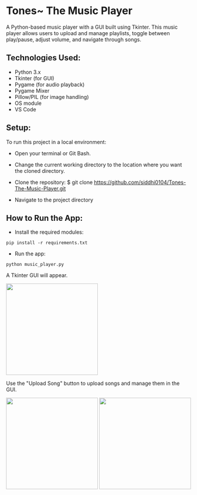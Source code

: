 # Tones~ The Music Player

A Python-based music player with a GUI built using Tkinter. This music player allows users to upload and manage playlists, toggle between play/pause, adjust volume, and navigate through songs.

## Technologies Used:

* Python 3.x
* Tkinter (for GUI)
* Pygame (for audio playback)
* Pygame Mixer
* Pillow/PIL (for image handling)
* OS module
* VS Code

## Setup: 
To run this project in a local environment:

* Open your terminal or Git Bash.
* Change the current working directory to the location where you want the cloned directory.
* Clone the repository:
$ git clone https://github.com/siddhi0104/Tones-The-Music-Player.git

* Navigate to the project directory

## How to Run the App:

* Install the required modules:
```
pip install -r requirements.txt
```
* Run the app:
```
python music_player.py
```
A Tkinter GUI will appear. 

<img src="https://github.com/user-attachments/assets/604d6156-25d3-479a-8a51-3223621c47d1" width="250" height="250">

Use the "Upload Song" button to upload songs and manage them in the GUI.

<img src="https://github.com/user-attachments/assets/17eca39b-4748-4422-89a2-3840eb97bd35" width="250" height="250">

<img src="https://github.com/user-attachments/assets/6a8894df-9589-473c-96a7-7a6039312380" width="250" height="250">


